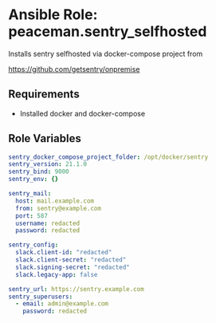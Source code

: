 Ansible Role: peaceman.sentry_selfhosted
========================================

Installs sentry selfhosted via docker-compose project from

https://github.com/getsentry/onpremise

Requirements
------------

* Installed docker and docker-compose

Role Variables
--------------

```yaml
sentry_docker_compose_project_folder: /opt/docker/sentry
sentry_version: 21.1.0
sentry_bind: 9000
sentry_env: {}

sentry_mail:
  host: mail.example.com
  from: sentry@example.com
  port: 587
  username: redacted
  password: redacted

sentry_config:
  slack.client-id: "redacted"
  slack.client-secret: "redacted"
  slack.signing-secret: "redacted"
  slack.legacy-app: false

sentry_url: https://sentry.example.com
sentry_superusers:
  - email: admin@example.com
    password: redacted
```
